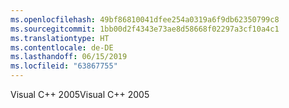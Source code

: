 ```yaml
---
ms.openlocfilehash: 49bf86810041dfee254a0319a6f9db62350799c8
ms.sourcegitcommit: 1bb00d2f4343e73ae8d58668f02297a3cf10a4c1
ms.translationtype: HT
ms.contentlocale: de-DE
ms.lasthandoff: 06/15/2019
ms.locfileid: "63867755"
---
```

<span data-ttu-id="82e0e-101">Visual C++ 2005</span><span class="sxs-lookup"><span data-stu-id="82e0e-101">Visual C++ 2005</span></span>